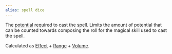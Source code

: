```yaml
---
alias: spell dice
---
```

   
The [potential](../../Rolling%20Dice/Potential.md) required to cast the spell. Limits the amount of potential that can be counted towards composing the roll for the magical skill used to cast the spell.   
   
Calculated as [Effect](../../Magic/Components/Effect.md) + [Range](../../Magic/Components/Range.md) + [Volume](../../Magic/Components/Volume.md).